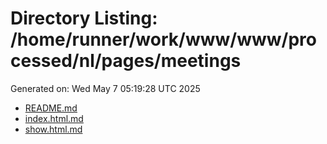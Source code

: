 # Directory Listing: /home/runner/work/www/www/processed/nl/pages/meetings
Generated on: Wed May  7 05:19:28 UTC 2025

- [README.md](README.md)
- [index.html.md](index.html.md)
- [show.html.md](show.html.md)
